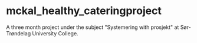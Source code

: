 mckal_healthy_cateringproject
=============================

A three month project under the subject "Systemering with prosjekt" at Sør-Trøndelag University College.
